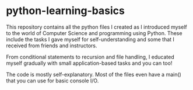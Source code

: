 # python-learning-basics
This repository contains all the python files I created as I introduced myself to the world of Computer Science and programming using Python. These include the tasks I gave myself for self-understanding and some that I received from friends and instructors. 

From conditional statements to recursion and file handling, I educated myself gradually with small application-based tasks and you can too! 

The code is mostly self-explanatory. Most of the files even have a main() that you can use for basic console I/O.
